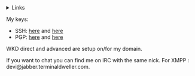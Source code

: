 <details>
  <summary>Links</summary>
  <p align="left">
    <ul>
      <li><a href="https://terminaldweller.com">Link List</a></li>
      <li><a href="https://terminaldweller.eth.link">Link List on IPFS</a></li>
      <li>Link List on Gemini: gemini://gemini.terminaldweller.com</li>
      <li><a href="https://keyoxide.org/hkp/9e20464f1ccf3b103249fa93a6a0f5158b3881df">keyoxide</a></li>
      <li><a href="https://git.terminaldweller.com">A mirror for some of my repos.</a></li>
    </ul>
  </p>
</details>

<p align="left">
  My keys:
  <ul>
    <li>SSH: <a href="https://github.com/terminaldweller.gpg">here</a> and <a href="https://terminaldweller.com/keys/gpg_pubkey">here</a></li>
    <li>PGP: <a href="https://github.com/terminaldweller.keys">here</a> and <a href="https://terminaldweller.com/keys/id_rsa.pub">here</a></li>
  </ul>
</p>
<p>WKD direct and advanced are setup on/for my domain.</p>
<p>If you want to chat you can find me on IRC with the same nick. For XMPP : devi@jabber.terminaldweller.com.</p>
